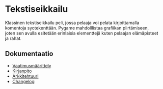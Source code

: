 # Tekstiseikkailu
Klassinen tekstiseikkailu peli, jossa pelaaja voi pelata kirjoittamalla komentoja syotekenttään. Pygame mahdolllistaa grafiikan piirtämiseen, joten sen avulla esitetään erinlaisia elementtejä kuten pelaajan elämäpisteet ja rahat.

## Dokumentaatio
- [Vaatimusmäärittely](./poetry-projekti/dokumentaatio/vaatimusmäärittely.md)
- [Kirjanpito](./poetry-projekti/dokumentaatio/tuntikirjaus)
- [Arkkitehtuuri](./poetry-projekti/dokumentaatio/arkkitehtuuri.md)
- [Changelog](.poetry-projekti/dokumentaatio/changelog.md)
